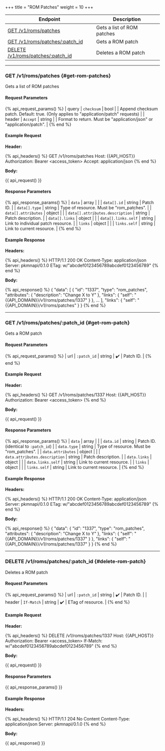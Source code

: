 +++
title = "ROM Patches"
weight = 10
+++

| Endpoint                                               | Description                |
|--------------------------------------------------------|----------------------------|
| [GET /v1/roms/patches](#get-rom-patches)               | Gets a list of ROM patches |
| [GET /v1/roms/patches/:patch_id](#get-rom-patch)       | Gets a ROM patch           |
| [DELETE /v1/roms/patches/:patch_id](#delete-rom-patch) | Deletes a ROM patch        |

---

### GET /v1/roms/patches {#get-rom-patches}

Gets a list of ROM patches

#### Request Parameters

{% api_request_params() %}
| query  | `checksum` | bool   | | Append checksum patch. Default: true. (Only applies to "application/patch" requests) |
| header | `Accept`   | string | | Format to return. Must be "application/json" or "application/patch".                 |
{% end %}

#### Example Request

**Header:**

{% api_headers() %}
GET /v1/roms/patches
Host: {{API_HOST}}
Authorization: Bearer <access_token>
Accept: application/json
{% end %}

**Body:**

{{ api_request() }}

#### Response Parameters

{% api_response_params() %}
| `data`                          | array  |                                          |
| `data[].id`                     | string | Patch ID.                                |
| `data[].type`                   | string | Type of resource. Must be "rom_patches". |
| `data[].attributes`             | object |                                          |
| `data[].attributes.description` | string | Patch description.                       |
| `data[].links`                  | object |                                          |
| `data[].links.self`             | string | Link to individual patch resource.       |
| `links`                         | object |                                          |
| `links.self`                    | string | Link to current resource.                |
{% end %}

#### Example Response

**Headers:**

{% api_headers() %}
HTTP/1.1 200 OK
Content-Type: application/json
Server: pkmnapi/0.1.0
ETag: w/"abcdef0123456789abcdef0123456789"
{% end %}

**Body:**

{% api_response() %}
{
    "data": [
        {
            "id": "1337",
            "type": "rom_patches",
            "attributes": {
                "description": "Change X to Y"
            },
            "links": {
                "self": "{{API_DOMAIN}}/v1/roms/patches/1337"
            }
        },
        ...
    ],
    "links": {
        "self": "{{API_DOMAIN}}/v1/roms/patches"
    }
}
{% end %}

---

### GET /v1/roms/patches/:patch_id {#get-rom-patch}

Gets a ROM patch

#### Request Parameters

{% api_request_params() %}
| url | `:patch_id` | string | ✔️ | Patch ID. |
{% end %}

#### Example Request

**Header:**

{% api_headers() %}
GET /v1/roms/patches/1337
Host: {{API_HOST}}
Authorization: Bearer <access_token>
{% end %}

**Body:**

{{ api_request() }}

#### Response Parameters

{% api_response_params() %}
| `data`                        | array  |                                          |
| `data.id`                     | string | Patch ID. (identical to `:patch_id`)     |
| `data.type`                   | string | Type of resource. Must be "rom_patches". |
| `data.attributes`             | object |                                          |
| `data.attributes.description` | string | Patch description.                       |
| `data.links`                  | object |                                          |
| `data.links.self`             | string | Link to current resource.                |
| `links`                       | object |                                          |
| `links.self`                  | string | Link to current resource.                |
{% end %}

#### Example Response

**Headers:**

{% api_headers() %}
HTTP/1.1 200 OK
Content-Type: application/json
Server: pkmnapi/0.1.0
ETag: w/"abcdef0123456789abcdef0123456789"
{% end %}

**Body:**

{% api_response() %}
{
    "data": {
        "id": "1337",
        "type": "rom_patches",
        "attributes": {
            "description": "Change X to Y"
        },
        "links": {
            "self": "{{API_DOMAIN}}/v1/roms/patches/1337"
        }
    },
    "links": {
        "self": "{{API_DOMAIN}}/v1/roms/patches/1337"
    }
}
{% end %}

---

### DELETE /v1/roms/patches/:patch_id {#delete-rom-patch}

Deletes a ROM patch

#### Request Parameters

{% api_request_params() %}
| url    | `:patch_id` | string | ✔️ | Patch ID.         |
| header | `If-Match`  | string | ✔️ | ETag of resource. |
{% end %}

#### Example Request

**Header:**

{% api_headers() %}
DELETE /v1/roms/patches/1337
Host: {{API_HOST}}
Authorization: Bearer <access_token>
If-Match: w/"abcdef0123456789abcdef0123456789"
{% end %}

**Body:**

{{ api_request() }}

#### Response Parameters

{{ api_response_params() }}

#### Example Response

**Headers:**

{% api_headers() %}
HTTP/1.1 204 No Content
Content-Type: application/json
Server: pkmnapi/0.1.0
{% end %}

**Body:**

{{ api_response() }}

